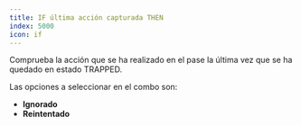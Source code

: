 ```yaml
---
title: IF última acción capturada THEN
index: 5000
icon: if
---
```


Comprueba la acción que se ha realizado en el pase la última vez que se ha quedado en estado
TRAPPED.

Las opciones a seleccionar en el combo son:

- **Ignorado**
- **Reintentado**

